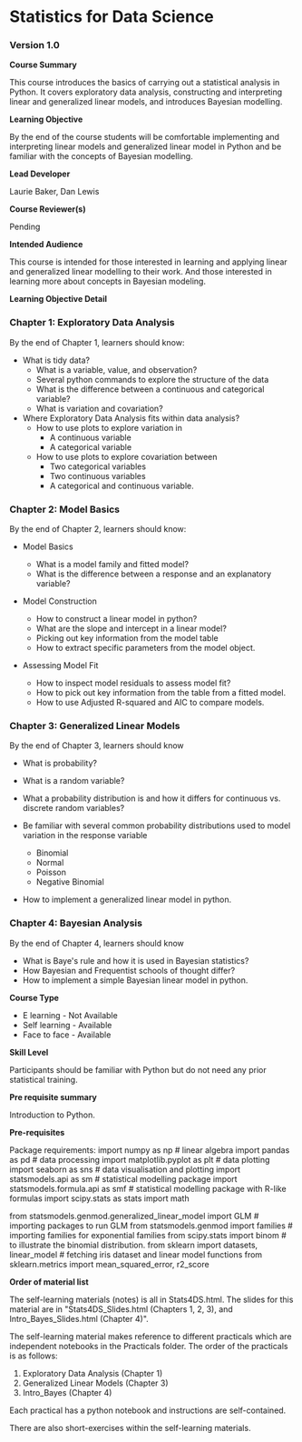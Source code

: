 # Statistics for Data Science

### Version 1.0

**Course Summary**

This course introduces the basics of carrying out a statistical analysis in Python. It covers exploratory data analysis, constructing and interpreting linear and generalized linear models, and introduces Bayesian modelling. 

**Learning Objective**

By the end of the course students will be comfortable implementing and interpreting linear models and generalized linear model in Python and be familiar with the concepts of Bayesian modelling.

**Lead Developer**

Laurie Baker, Dan Lewis

**Course Reviewer(s)**

Pending

**Intended Audience**

This course is intended for those interested in learning and applying linear and generalized linear modelling to their work. And those interested in learning more about concepts in Bayesian modeling. 

**Learning Objective Detail**
### Chapter 1: Exploratory Data Analysis

By the end of Chapter 1, learners should know:

*   What is tidy data?
    *   What is a variable, value, and observation?
    *   Several python commands to explore the structure of the data
    *   What is the difference between a continuous and categorical variable?
    *   What is variation and covariation?
*  Where Exploratory Data Analysis fits within data analysis?
    *   How to use plots to explore variation in 
        * A continuous variable
        * A categorical variable
    *   How to use plots to explore covariation between
        * Two categorical variables
        * Two continuous variables
        * A categorical and continuous variable. 

### Chapter 2: Model Basics

By the end of Chapter 2, learners should know:

*   Model Basics
    *	 What is a model family and fitted model?
    *	 What is the difference between a response and an explanatory variable?
    
*   Model Construction
    *  How to construct a linear model in python?
    *  What are the slope and intercept in a linear model?
    *  Picking out key information from the model table
    *  How to extract specific parameters from the model object.

*  Assessing Model Fit
    *	 How to inspect model residuals to assess model fit?
    *	 How to pick out key information from the table from a fitted model. 
    *  How to use Adjusted R-squared and AIC to compare models. 

### Chapter 3: Generalized Linear Models

By the end of Chapter 3, learners should know

* What is probability? 

* What is a random variable?

* What a probability distribution is and how it differs for continuous vs. discrete random variables?
* Be familiar with several common probability distributions used to model variation in the response variable
  * Binomial
  * Normal
  * Poisson
  * Negative Binomial

* How to implement a generalized linear model in python.

### Chapter 4: Bayesian Analysis

By the end of Chapter 4, learners should know

* What is Baye's rule and how it is used in Bayesian statistics?
* How Bayesian and Frequentist schools of thought differ?
* How to implement a simple Bayesian linear model in python.


**Course Type**

* E learning - Not Available
* Self learning - Available
* Face to face - Available

**Skill Level**

Participants should be familiar with Python but do not need any prior statistical training. 

**Pre requisite summary** 

Introduction to Python.

**Pre-requisites**

Package requirements: 
import numpy as np # linear algebra
import pandas as pd # data processing
import matplotlib.pyplot as plt # data plotting
import seaborn as sns # data visualisation and plotting
import statsmodels.api as sm # statistical modelling package
import statsmodels.formula.api as smf # statistical modelling package with R-like formulas
import scipy.stats as stats
import math

from statsmodels.genmod.generalized_linear_model import GLM # importing packages to run GLM
from statsmodels.genmod import families # importing families for exponential families
from scipy.stats import binom # to illustrate the binomial distribution.
from sklearn import datasets, linear_model # fetching iris dataset and linear model functions
from sklearn.metrics import mean_squared_error, r2_score


**Order of material list** 

The self-learning materials (notes) is all in Stats4DS.html. The slides for this material are in "Stats4DS_Slides.html (Chapters 1, 2, 3), and Intro_Bayes_Slides.html (Chapter 4)". 

The self-learning material makes reference to different practicals which are independent notebooks in the Practicals folder. The order of the practicals is as follows:

1. Exploratory Data Analysis (Chapter 1)
2. Generalized Linear Models (Chapter 3)
3. Intro_Bayes (Chapter 4)

Each practical has a python notebook and instructions are self-contained. 

There are also short-exercises within the self-learning materials.

